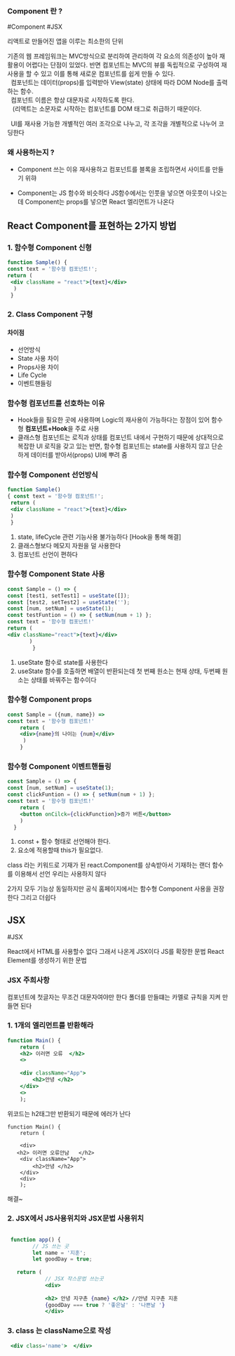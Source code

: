 ### Component 란 ? 
#Component #JSX

 리액트로 만들어진 앱을 이루는 최소한의 단위

 기존의 웹 프레임워크는 MVC방식으로 분리하여 관리하여 각 요소의 의존성이 높아 재활용이 어렵다는 단점이 있었다. 반면 컴포넌트는 MVC의 뷰를 독립적으로 구성하여 재사용을 할 수 있고 이를 통해 새로운 컴포넌트를 쉽게 만들 수 있다.  
 
  컴포넌트는 데이터(props)를 입력받아 View(state) 상태에 따라 DOM Node를 출력하는 함수.  
 
  컴포넌트 이름은 항상 대문자로 시작하도록 한다.   
   (리액트는 소문자로 시작하는 컴포넌트를 DOM 태그로 취급하기 때문이다.

  UI를 재사용 가능한 개별적인 여러 조각으로 나누고, 각 조각을 개별적으로 나누어 코딩한다

### 왜 사용하는지 ? 
- Component 쓰는 이유 재사용하고 컴포넌트를 블록을 조립하면서 사이트를 만들기 위햐 

- Component는 JS 함수와 비슷하다 JS함수에서는 인풋을 넣으면 아웃풋이 나오는데 
     Component는 props를 넣으면 React 엘리먼트가 나온다 




## React Component를 표현하는 2가지 방법 
###  1. 함수형 Component 신형  

  ```jsx 
  function Sample() { 
  const text = '함수형 컴포넌트!'; 
  return (
   <div className = "react">{text}</div>
    ) 
   }
```
    

### 2.  Class Component 구형 


#### 차이점 

- 선언방식 
- State 사용 차이 
- Props사용 차이 
- Life Cycle 
- 이벤트핸들링  
  
  

### 함수형 컴포넌트를 선호하는 이유 
-  Hook들을 필요한 곳에 사용하며 Logic의 재사용이 가능하다는 장점이 있어 함수형 **컴포넌트+Hook**을 주로 사용
- 클래스형 컴포넌트는 로직과 상태를 컴포넌트 내에서 구현하기 때문에 상대적으로 복잡한 UI 로직을 갖고 있는 반면, 함수형 컴포넌트는 state를 사용하지 않고 단순하게 데이터를 받아서(props) UI에 뿌려 줌

### 함수형 Component 선언방식 
```jsx
function Sample()
{ const text = '함수형 컴포넌트!';
 return ( 
 <div className = "react">{text}</div> 
 ) 
 }
```

1.  state, lifeCycle 관련 기능사용 불가능하다 [Hook을 통해 해결]
2.  클래스형보다 메모지 자원을 덜 사용한다
3.  컴포넌트 선언이 편하다

### 함수형 Component  State 사용 
```jsx 
const Sample = () => {
const [test1, setTest1] = useState([]);
const [test2, setTest2] = useState(''); 
const [num, setNum] = useState(1);
const testFuntion = () => { setNum(num + 1) };
const text = '함수형 컴포넌트!'
return (
<div className="react">{text}</div> 
	   )
	    }
```

1. useState 함수로 state를 사용한다
2. useState 함수를 호출하면 배열이 반환되는데 첫 번째 원소는 현재 상태, 두번째 원소는 상태를 바꿔주는 함수이다

### 함수형 Component  props 
```jsx 
const Sample = ({num, name}) => 
const text = '함수형 컴포넌트!'
	return (
	<div>{name}의 나이는 {num}</div> 
	 )
	}
```



### 함수형 Component 이벤트핸들링 

```jsx
const Sample = () => {
const [num, setNum] = useState(1);
const clickFuntion = () => { setNum(num + 1) };
const text = '함수형 컴포넌트!'
	return (
	<button onCilck={clickFunction}>증가 버튼</button> 
	) 
  }
```

1.  const + 함수 형태로 선언해야 한다.
2.  요소에 적용할때 this가 필요없다.

class 라는 키워드로 기재가 된 react.Component를 상속받아서 기재하는 랜더 함수를 이용해서 선언 
  우리는 사용하지 않다
    
 2가지 모두 기능상 동일하지만 공식 홈페이지에서는 함수형 Component 사용을 권장한다 그리고 더쉽다 


    



## JSX
#JSX

React에서 HTML를 사용할수 없다 그래서 나온게 JSX이다 
JS를 확장한 문법  React Element를 생성하기 위한 문법 


### JSX 주희사항

컴포넌트에 첫글자는 무조건 대문자여야만 한다 
폴더를 만들떄는 카멜로 규칙을 지켜 만들면 된다 

### 1.  1개의 엘리먼트를 반환해라 
```jsx 
function Main() { 
    return ( 
    <h2> 이러면 오류  </h2>
    <>
   
    <div className="App"> 
        <h2>안녕 </h2>
    </div> 
    <>
    ); 

```
  
  위코드는 h2태그만 반환되기 때문에 에러가 난다 

```Jsx
function Main() { 
    return ( 
    
    <div>
   <h2> 이러면 오류안남   </h2>
    <div className="App"> 
        <h2>안녕 </h2>
    </div> 
    <div>
    ); 
```

해결~ 





### 2. JSX에서 JS사용위치와 JSX문법 사용위치

```jsx

 function app() { 
        // JS 쓰는 곳 
        let name = '지훈';
        let goodDay = true;
	
   return ( 
            // JSX 작스문법 쓰는곳  
            <div> 
            
            <h2> 안녕 지구촌 {name} </h2> //안녕 지구촌 지훈 
            {goodDay === true ? '좋은날' : '나쁜날 '}
            </div>

```
   
   
###  3. class 는  className으로 작성 

```jsx
 <div class='name'>  </div>
```